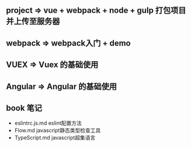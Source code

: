 ## project => vue + webpack + node + gulp  打包项目并上传至服务器

## webpack => webpack入门 + demo

## VUEX => Vuex 的基础使用

## Angular => Angular 的基础使用

## book 笔记
  - eslintrc.js.md eslint配置方法
  - Flow.md javascript静态类型检查工具
  - TypeScript.md javascript超集语言
